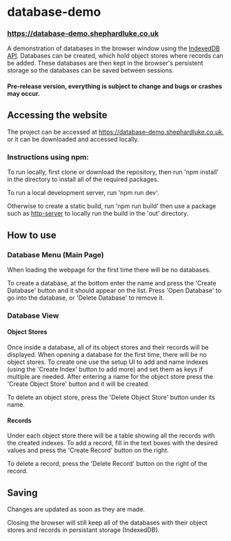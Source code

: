# database-demo
### https://database-demo.shephardluke.co.uk
A demonstration of databases in the browser window using the [IndexedDB API](https://developer.mozilla.org/en-US/docs/Web/API/IndexedDB_API). Databases can be created, which hold object stores where records can be added. These databases are then kept in the browser's persistent storage so the databases can be saved between sessions. 

#### Pre-release version, everything is subject to change and bugs or crashes may occur.


## Accessing the website
The project can be accessed at https://database-demo.shephardluke.co.uk, or it can be downloaded and accessed locally.

### Instructions using npm:
To run locally, first clone or download the repository, then run 'npm install' in the directory to install all of the required packages.

To run a local development server, run 'npm run dev'.

Otherwise to create a static build, run 'npm run build' then use a package such as [http-server](https://www.npmjs.com/package/http-server) to locally run the build in the 'out' directory.

## How to use
### Database Menu (Main Page)
When loading the webpage for the first time there will be no databases.

To create a database, at the bottom enter the name and press the 'Create Database' button and it should appear on the list.
Press 'Open Database' to go into the database, or 'Delete Database' to remove it.

### Database View
#### Object Stores
Once inside a database, all of its object stores and their records will be displayed. When opening a database for the first time, there will be no object stores. To create one use the setup UI to add and name indexes (using the 'Create Index' button to add more) and set them as keys if multiple are needed. After entering a name for the object store press the 'Create Object Store' button and it will be created.

To delete an object store, press the 'Delete Object Store' button under its name.

#### Records
Under each object store there will be a table showing all the records with the created indexes. To add a record, fill in the text boxes with the desired values and press the 'Create Record' button on the right.

To delete a record, press the 'Delete Record' button on the right of the record.

## Saving
Changes are updated as soon as they are made.

Closing the browser will still keep all of the databases with their object stores and records in persistant storage (IndexedDB).

